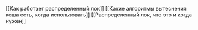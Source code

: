 [[Как работает распределенный лок]]
[[Какие алгоритмы вытеснения кеша есть, когда использовать]]
[[Распределенный лок, что это и когда нужен]]